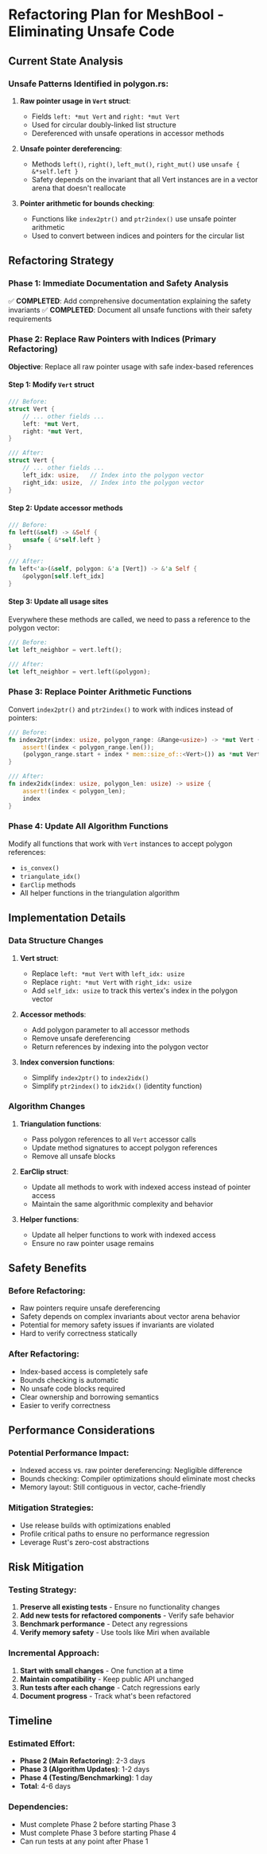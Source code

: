 # Refactoring Plan for MeshBool - Eliminating Unsafe Code

## Current State Analysis

### Unsafe Patterns Identified in polygon.rs:
1. **Raw pointer usage in `Vert` struct**:
   - Fields `left: *mut Vert` and `right: *mut Vert` 
   - Used for circular doubly-linked list structure
   - Dereferenced with unsafe operations in accessor methods

2. **Unsafe pointer dereferencing**:
   - Methods `left()`, `right()`, `left_mut()`, `right_mut()` use `unsafe { &*self.left }`
   - Safety depends on the invariant that all Vert instances are in a vector arena that doesn't reallocate

3. **Pointer arithmetic for bounds checking**:
   - Functions like `index2ptr()` and `ptr2index()` use unsafe pointer arithmetic
   - Used to convert between indices and pointers for the circular list

## Refactoring Strategy

### Phase 1: Immediate Documentation and Safety Analysis
✅ **COMPLETED**: Add comprehensive documentation explaining the safety invariants
✅ **COMPLETED**: Document all unsafe functions with their safety requirements

### Phase 2: Replace Raw Pointers with Indices (Primary Refactoring)
**Objective**: Replace all raw pointer usage with safe index-based references

#### Step 1: Modify `Vert` struct
```rust
/// Before:
struct Vert {
    // ... other fields ...
    left: *mut Vert,
    right: *mut Vert,
}

/// After:
struct Vert {
    // ... other fields ...
    left_idx: usize,   // Index into the polygon vector
    right_idx: usize,  // Index into the polygon vector
}
```

#### Step 2: Update accessor methods
```rust
/// Before:
fn left(&self) -> &Self {
    unsafe { &*self.left }
}

/// After:
fn left<'a>(&self, polygon: &'a [Vert]) -> &'a Self {
    &polygon[self.left_idx]
}
```

#### Step 3: Update all usage sites
Everywhere these methods are called, we need to pass a reference to the polygon vector:
```rust
/// Before:
let left_neighbor = vert.left();

/// After:
let left_neighbor = vert.left(&polygon);
```

### Phase 3: Replace Pointer Arithmetic Functions
Convert `index2ptr()` and `ptr2index()` to work with indices instead of pointers:
```rust
/// Before:
fn index2ptr(index: usize, polygon_range: &Range<usize>) -> *mut Vert {
    assert!(index < polygon_range.len());
    (polygon_range.start + index * mem::size_of::<Vert>()) as *mut Vert
}

/// After:
fn index2idx(index: usize, polygon_len: usize) -> usize {
    assert!(index < polygon_len);
    index
}
```

### Phase 4: Update All Algorithm Functions
Modify all functions that work with `Vert` instances to accept polygon references:
- `is_convex()`
- `triangulate_idx()`
- `EarClip` methods
- All helper functions in the triangulation algorithm

## Implementation Details

### Data Structure Changes
1. **Vert struct**:
   - Replace `left: *mut Vert` with `left_idx: usize`
   - Replace `right: *mut Vert` with `right_idx: usize`
   - Add `self_idx: usize` to track this vertex's index in the polygon vector

2. **Accessor methods**:
   - Add polygon parameter to all accessor methods
   - Remove unsafe dereferencing
   - Return references by indexing into the polygon vector

3. **Index conversion functions**:
   - Simplify `index2ptr()` to `index2idx()`
   - Simplify `ptr2index()` to `idx2idx()` (identity function)

### Algorithm Changes
1. **Triangulation functions**:
   - Pass polygon references to all `Vert` accessor calls
   - Update method signatures to accept polygon references
   - Remove all unsafe blocks

2. **EarClip struct**:
   - Update all methods to work with indexed access instead of pointer access
   - Maintain the same algorithmic complexity and behavior

3. **Helper functions**:
   - Update all helper functions to work with indexed access
   - Ensure no raw pointer usage remains

## Safety Benefits

### Before Refactoring:
- Raw pointers require unsafe dereferencing
- Safety depends on complex invariants about vector arena behavior
- Potential for memory safety issues if invariants are violated
- Hard to verify correctness statically

### After Refactoring:
- Index-based access is completely safe
- Bounds checking is automatic
- No unsafe code blocks required
- Clear ownership and borrowing semantics
- Easier to verify correctness

## Performance Considerations

### Potential Performance Impact:
- Indexed access vs. raw pointer dereferencing: Negligible difference
- Bounds checking: Compiler optimizations should eliminate most checks
- Memory layout: Still contiguous in vector, cache-friendly

### Mitigation Strategies:
- Use release builds with optimizations enabled
- Profile critical paths to ensure no performance regression
- Leverage Rust's zero-cost abstractions

## Risk Mitigation

### Testing Strategy:
1. **Preserve all existing tests** - Ensure no functionality changes
2. **Add new tests for refactored components** - Verify safe behavior
3. **Benchmark performance** - Detect any regressions
4. **Verify memory safety** - Use tools like Miri when available

### Incremental Approach:
1. **Start with small changes** - One function at a time
2. **Maintain compatibility** - Keep public API unchanged
3. **Run tests after each change** - Catch regressions early
4. **Document progress** - Track what's been refactored

## Timeline

### Estimated Effort:
- **Phase 2 (Main Refactoring)**: 2-3 days
- **Phase 3 (Algorithm Updates)**: 1-2 days
- **Phase 4 (Testing/Benchmarking)**: 1 day
- **Total**: 4-6 days

### Dependencies:
- Must complete Phase 2 before starting Phase 3
- Must complete Phase 3 before starting Phase 4
- Can run tests at any point after Phase 1